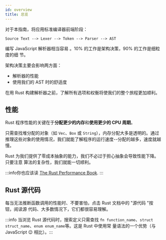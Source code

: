 ```yaml
---
id: overview
title: 总览
---
```


对于本指南，将应用标准编译器前端阶段：

```markup
Source Text --> Lexer --> Token --> Parser --> AST
```

编写 JavaScript 解析器相当容易 。10% 的工作是架构决策，90% 的工作是细粒度的细
节。

架构决策主要会影响两方面：

-   解析器的性能
-   使用我们的 AST 时的舒适度

在用 Rust 构建解析器之前，了解所有选项和权衡将使我们的整个旅程更加顺利。

## 性能

Rust 程序性能的关键在于**分配更少的内存**和**使用更少的 CPU 周期**。

只需查找堆分配的对象（如 `Vec`、`Box` 或 `String`），内存分配大多是透明的。通过
推理这些对象的使用情况，我们就能了解程序的运行速度--分配的越多，速度就越慢。

Rust 为我们提供了零成本抽象的能力，我们不必过于担心抽象会导致性能下降。只要注意
算法的复杂性，我们就能一切顺利。

:::info你也应该读
[The Rust Performance Book](https://nnethercote.github.io/perf-book/introduction.html).
:::

## Rust 源代码

每当无法推断函数调用的性能时、不要害怕，点击 Rust 文档中的 "源代码 "按钮，阅读源
代码、大多数情况下，它们都很容易理解。

:::info 当浏览 Rust 源代码时，搜索定义只需查找
`fn function_name`、`struct struct_name`、`enum enum_name`等。这是 Rust 中使用常
量语法的一个优势（与 JavaScript 😉 相比）。:::
